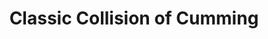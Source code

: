 ---
title: "Classic Collision of Cumming"
url: /cumming/classic-collision-of-cumming/
shop: Autowerkstatt
---